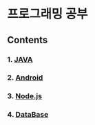 # 프로그래밍 공부

## Contents

### 1. [JAVA](https://github.com/Lee-KyungSeok/Study/tree/master/Java)
### 2. [Android](https://github.com/Lee-KyungSeok/Study/tree/master/Android)
### 3. [Node.js](https://github.com/Lee-KyungSeok/Study/tree/master/Node.js)
### 4. [DataBase](https://github.com/Lee-KyungSeok/Study/tree/master/Database)
